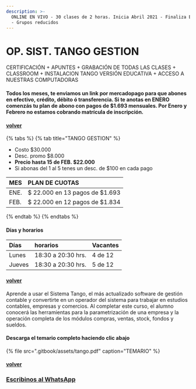 ```yaml
---
description: >-
  ONLINE EN VIVO - 30 clases de 2 horas. Inicia Abril 2021 - Finaliza Enero 2022
  - Grupos reducidos
---
```


# OP. SIST. TANGO GESTION

CERTIFICACIÓN + APUNTES + GRABACIÓN DE TODAS LAS CLASES + CLASSROOM + INSTALACION TANGO VERSIÓN EDUCATIVA  + ACCESO A NUESTRAS COMPUTADORAS

#### Todos los meses, te enviamos un link por mercadopago para que abones en efectivo, crédito, débito ó transferencia. Si te anotas en ENERO comenzás tu plan de abono con pagos de $1.693 mensuales. Por Enero y Febrero no estamos cobrando matrícula de inscripción.

#### [volver](./)

{% tabs %}
{% tab title="TANGO GESTION" %}
* Costo $30.000
* Desc. promo $8.000
* **Precio hasta 15 de FEB. $22.000**
* Si abonas del 1 al 5 tenes un desc. de $100 en cada pago

| MES | PLAN DE CUOTAS |
| :--- | :--- |
| ENE. | $ 22.000 en 13 pagos de $1.693 |
| FEB. | $ 22.000 en 12 pagos de $1.834 |
{% endtab %}
{% endtabs %}

#### Días y horarios

| Días | horarios | Vacantes |
| :--- | :--- | :--- |
| Lunes | 18:30 a 20:30 hrs. | 4 de 12 |
| Jueves | 18:30 a 20:30 hrs. | 5 de 12 |

#### [volver](./)

Aprende a usar el Sistema Tango, el más actualizado software de gestión contable y convertirte en un operador del sistema para trabajar en estudios contables, empresas y comercios. Al completar este curso, el alumno conocerá las herramientas para la parametrización de una empresa y la operación completa de los módulos compras, ventas, stock, fondos y sueldos.

#### Descarga el temario completo haciendo clic abajo

{% file src=".gitbook/assets/tango.pdf" caption="TEMARIO" %}

#### [volver](./)

### [Escribinos al WhatsApp](http://wa.me/5491164622877?text=Me%20interesa%20el%20curso%20de%20Tango%20Gestion)

